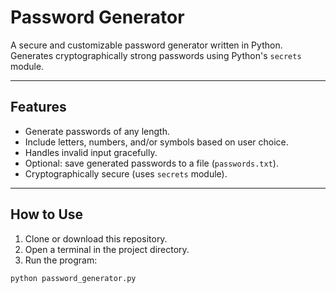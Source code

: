 # Password Generator

A secure and customizable password generator written in Python.  
Generates cryptographically strong passwords using Python's `secrets` module.

---

## Features

- Generate passwords of any length.
- Include letters, numbers, and/or symbols based on user choice.
- Handles invalid input gracefully.
- Optional: save generated passwords to a file (`passwords.txt`).
- Cryptographically secure (uses `secrets` module).

---

## How to Use

1. Clone or download this repository.
2. Open a terminal in the project directory.
3. Run the program:

```bash
python password_generator.py